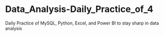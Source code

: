 # Data_Analysis-Daily_Practice_of_4
Daily Practice of MySQL, Python, Excel, and Power BI to stay sharp in data analysis
